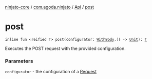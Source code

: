 [ninjato-core](../../index.md) / [com.agoda.ninjato](../index.md) / [Api](index.md) / [post](./post.md)

# post

`inline fun <reified T> post(configurator: `[`WithBody`](../../com.agoda.ninjato.http/-request/-configurator/-with-body/index.md)`.() -> `[`Unit`](https://kotlinlang.org/api/latest/jvm/stdlib/kotlin/-unit/index.html)`): `[`T`](post.md#T)

Executes the POST request with the provided configuration.

### Parameters

`configurator` - the configuration of a [Request](../../com.agoda.ninjato.http/-request/index.md)
